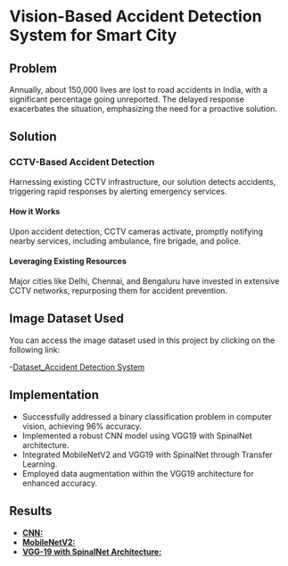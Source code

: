# Vision-Based Accident Detection System for Smart City

## Problem

Annually, about 150,000 lives are lost to road accidents in India, with a significant percentage going unreported. The delayed response exacerbates the situation, emphasizing the need for a proactive solution.

## Solution

### CCTV-Based Accident Detection

Harnessing existing CCTV infrastructure, our solution detects accidents, triggering rapid responses by alerting emergency services.

#### How it Works

Upon accident detection, CCTV cameras activate, promptly notifying nearby services, including ambulance, fire brigade, and police.

#### Leveraging Existing Resources

Major cities like Delhi, Chennai, and Bengaluru have invested in extensive CCTV networks, repurposing them for accident prevention.

## Image Dataset Used

You can access the image dataset used in this project by clicking on the following link:

  -[Dataset_Accident Detection System](https://drive.google.com/file/d/1QywDGut6JjEZV8gVkqtgqtwzxt_ne3_D/view?usp=sharing)

## Implementation

- Successfully addressed a binary classification problem in computer vision, achieving 96% accuracy.
- Implemented a robust CNN model using VGG19 with SpinalNet architecture.
- Integrated MobileNetV2 and VGG19 with SpinalNet through Transfer Learning.
- Employed data augmentation within the VGG19 architecture for enhanced accuracy.

## Results

- [**CNN:**](https://drive.google.com/file/d/166zEkT2Yv7eyJuNd0cRhPoKg2HqbwOTI/view?usp=drive_link)
- [**MobileNetV2:**](https://drive.google.com/file/d/1EzIlYt2KMBNUXxQf1a0rX-jDzqjUZOSk/view?usp=drive_link)
- [**VGG-19 with SpinalNet Architecture:**](https://drive.google.com/file/d/1JCRYEQ1IzFWgUNpnPG-nlbZlHIWSkRVj/view?usp=drive_link)











